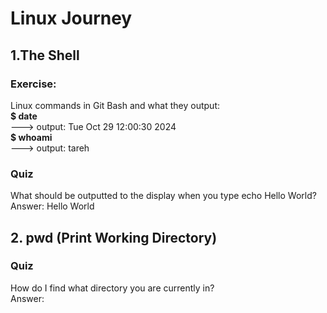 # Linux Journey
## 1.The Shell
### Exercise: 
Linux commands in Git Bash and what they output:<br>
**$ date** <br> 
---> output: Tue Oct 29 12:00:30     2024 
<br>
**$ whoami** <br> 
---> output: tareh
### Quiz
What should be outputted to the display when you type echo Hello World? 
<br>Answer: Hello World
<br>
## 2. pwd (Print Working Directory)
### Quiz
How do I find what directory you are currently in? 
<br>Answer:


